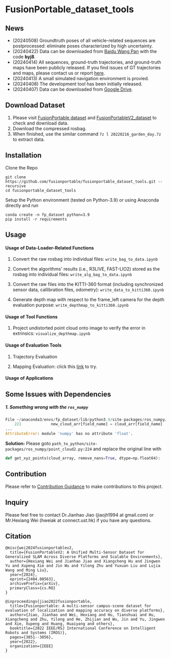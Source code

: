 # FusionPortable_dataset_tools

## News
* (20240508) Groundtruth poses of all vehicle-related sequences are postprocessed: eliminate poses characterized by high uncertainty.
* (20240422) Data can be downloaded from <a href="https://pan.baidu.com/s/1lZwK-TNrCyoyC9oWEs8jUg?pwd=byj8">Baidu Wang Pan</a> with the code <b>byj8</b>.
* (20240414) All sequences, ground-truth trajectories, and ground-truth maps have been publicly released. If you find issues of GT trajectories and maps, please contact us or report <a href="https://github.com/fusionportable/fusionportable_dataset_tools/issues">here</a>.
* (20240413) A small simulated navigation environment is provied.
* (20240408) The development tool has been initially released.
* (20240407) Data can be downloaded from <a href="https://drive.google.com/drive/folders/1PYhnf3PlY5r0hbyzWDGTUTPxRMl6SYa-?usp=sharing">Google Drive</a>. 

## Download Dataset
1. Please visit [FusionPortable dataset](https://fusionportable.github.io/dataset/fusionportable) and [FusionPortableV2_dataset](https://fusionportable.github.io/dataset/fusionportable_v2) to check and download data.
2. Download the compressed rosbag.
3. When finished, use the similar command ```7z l 20220216_garden_day.7z``` to extract data.

<!-- ### Notice 20230928
Please add this line in ```/etc/hosts```: ```143.89.6.5 www.ram-lab.com filebrowser.ram-lab.com``` to visit the dataset page. -->

## Installation
Clone the Repo
```
git clone https://github.com/fusionportable/fusionportable_dataset_tools.git --recursive
cd fusionportable_dataset_tools
```
Setup the Python environment (tested on Python-3.9) or using Anaconda directly and run
```
conda create -n fp_dataset python=3.9
pip install -r requirements
```

## Usage
#### Usage of Data-Loader-Related Functions
1. Convert the raw rosbag into individual files: ```write_bag_to_data.ipynb```

2. Convert the algorithms' results (i.e., R3LIVE, FAST-LIO2) stored as the rosbag into individual files: ```write_alg_bag_to_data.ipynb```

3. Convert the raw files into the KITTI-360 format (including synchronized sensor data, callibration files, odometry): ```write_data_to_kitti360.ipynb```

4. Generate depth map with respect to the frame_left camera for the depth evaluation purpose: ```write_depthmap_to_kitti360.ipynb```

#### Usage of Tool Functions
1. Project undistorted point cloud onto image to verify the error in extrinsics: ```visualize_depthmap.ipynb```

#### Usage of Evaluation Tools
1. Trajectory Evaluation

2. Mapping Evaluation: click this [link](evaluation/map_evaluation) to try. 

#### Usage of Applications


## Some Issues with Dependencies
##### 1. Something wrong with the ```ros_numpy```
```python
File ~/anaconda3/envs/fp_dataset/lib/python3.9/site-packages/ros_numpy/point_cloud2.py:224
    221             new_cloud_arr[field_name] = cloud_arr[field_name]
...
AttributeError: module 'numpy' has no attribute 'float'.
```
**Solution:** Please goto ```path_to_python/site-packages/ros_numpy/point_cloud2.py:224``` and replace the original line with
```python
def get_xyz_points(cloud_array, remove_nans=True, dtype=np.float64):
```

## Contribution
Please refer to [Contribution Guidance](doc/contribution.md) to make contributions to this project.

## Inquiry
Please feel free to contact Dr.Jianhao Jiao (jiaojh1994 at gmail.com) or Mr.Hexiang Wei (hweiak at connect.ust.hk) if you have any questions.

## Citation
```
@misc{wei2024fusionportablev2,
  title={FusionPortableV2: A Unified Multi-Sensor Dataset for Generalized SLAM Across Diverse Platforms and Scalable Environments}, 
  author={Hexiang Wei and Jianhao Jiao and Xiangcheng Hu and Jingwen Yu and Xupeng Xie and Jin Wu and Yilong Zhu and Yuxuan Liu and Lujia Wang and Ming Liu},
  year={2024},
  eprint={2404.08563},
  archivePrefix={arXiv},
  primaryClass={cs.RO}
}
```

```
@inproceedings{jiao2022fusionportable,
  title={Fusionportable: A multi-sensor campus-scene dataset for evaluation of localization and mapping accuracy on diverse platforms},
  author={Jiao, Jianhao and Wei, Hexiang and Hu, Tianshuai and Hu, Xiangcheng and Zhu, Yilong and He, Zhijian and Wu, Jin and Yu, Jingwen and Xie, Xupeng and Huang, Huaiyang and others},
  booktitle={2022 IEEE/RSJ International Conference on Intelligent Robots and Systems (IROS)},
  pages={3851--3856},
  year={2022},
  organization={IEEE}
}
```
